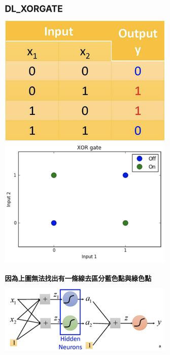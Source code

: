 # DL_XORGATE

![alt text](https://github.com/cj6wall/DL_XORGATE/blob/master/xor_1.png)
![alt text](https://github.com/cj6wall/DL_XORGATE/blob/master/xor_2.png)

## 因為上圖無法找出有一條線去區分藍色點與綠色點 ##

![alt text](https://github.com/cj6wall/DL_XORGATE/blob/master/xor_3.png)
